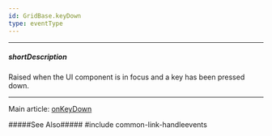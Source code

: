 ```yaml
---
id: GridBase.keyDown
type: eventType
---
```

---
##### shortDescription
Raised when the UI component is in focus and a key has been pressed down.

---
Main article: [onKeyDown](/api-reference/10%20UI%20Components/GridBase/1%20Configuration/onKeyDown.md '{basewidgetpath}/Configuration/#onKeyDown')

#####See Also#####
#include common-link-handleevents
